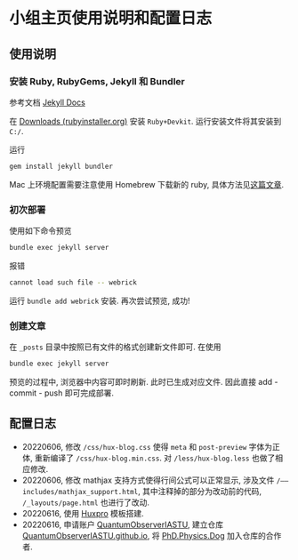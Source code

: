 # 小组主页使用说明和配置日志

## 使用说明

### 安装 Ruby, RubyGems, Jekyll 和 Bundler

参考文档 [Jekyll Docs](https://jekyllrb.com/docs/installation/)

在 [Downloads (rubyinstaller.org)](https://rubyinstaller.org/downloads/) 安装 `Ruby+Devkit`. 运行安装文件将其安装到 `C:/`. 

运行

``` bash
gem install jekyll bundler
```
Mac 上环境配置需要注意使用 Homebrew 下载新的 ruby, 具体方法见[这篇文章](https://zhuanlan.zhihu.com/p/350462079).

### 初次部署

使用如下命令预览

```bash
bundle exec jekyll server
```

报错

```bash
cannot load such file -- webrick
```

运行 `bundle add webrick` 安装. 再次尝试预览, 成功!

### 创建文章

在 `_posts` 目录中按照已有文件的格式创建新文件即可. 在使用

```bash
bundle exec jekyll server
```

预览的过程中, 浏览器中内容可即时刷新. 此时已生成对应文件. 因此直接 add - commit - push 即可完成部署.

## 配置日志

- 20220606, 修改 ``/css/hux-blog.css`` 使得 ``meta`` 和 ``post-preview`` 字体为正体, 重新编译了 ``/css/hux-blog.min.css``. 对 ``/less/hux-blog.less`` 也做了相应修改.
- 20220606, 修改 mathjax 支持方式使得行间公式可以正常显示, 涉及文件 ``/——includes/mathjax_support.html``, 其中注释掉的部分为改动前的代码, ``/_layouts/page.html`` 也进行了改动.
- 20220616, 使用 [Huxpro](https://github.com/Huxpro/huxpro.github.io) 模板搭建.
- 20220616, 申请账户 [QuantumObserverIASTU](https://github.com/QuantumObserverIASTU), 建立仓库 [QuantumObserverIASTU.github.io](https://github.com/QuantumObserverIASTU/QuantumObserverIASTU.github.io), 将 [PhD.Physics.Dog](https://github.com/Florestan-Eusebius) 加入仓库的合作者.
